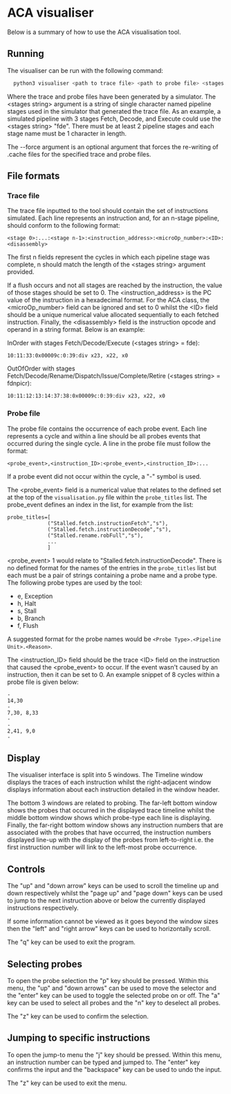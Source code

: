 # ACA visualiser

Below is a summary of how to use the ACA visualisation tool.

## Running
The visualiser can be run with the following command:
```bash
  python3 visualiser <path to trace file> <path to probe file> <stages string> --force
```
Where the trace and probe files have been generated by a simulator. The \<stages string> argument is a string of single character named pipeline stages used in the simulator that generated the trace file. As an example, a simulated pipeline with 3 stages Fetch, Decode, and Execute could use the \<stages string> "fde". There must be at least 2 pipeline stages and each stage name must be 1 character in length.

The --force argument is an optional argument that forces the re-writing of .cache files for the specified trace and probe files.

## File formats
### Trace file
The trace file inputted to the tool should contain the set of instructions simulated. Each line represents an instruction and, for an n-stage pipeline, should conform to the following format:
```
<stage 0>:...:<stage n-1>:<instruction_address>:<microOp_number>:<ID>:<disassembly>
```
The first n fields represent the cycles in which each pipeline stage was complete, n should match the length of the \<stages string> argument provided.

If a flush occurs and not all stages are reached by the instruction, the value of those stages should be set to 0. The \<instruction_address> is the PC value of the instruction in a hexadecimal format. For the ACA class, the 
\<microOp_number> field can be ignored and set to 0 whilst the \<ID> field should be a unique numerical value allocated sequentially to each fetched instruction. Finally, the \<disassembly> field is the instruction opcode and operand in a string format. Below is an example:

InOrder with stages Fetch/Decode/Execute (\<stages string> = fde):
```
10:11:33:0x00009c:0:39:div x23, x22, x0
```
OutOfOrder with stages Fetch/Decode/Rename/Dispatch/Issue/Complete/Retire (\<stages string> = fdnpicr):
```
10:11:12:13:14:37:38:0x00009c:0:39:div x23, x22, x0
```
### Probe file
The probe file contains the occurrence of each probe event. Each line represents a cycle and within a line should be all probes events that occurred during the single cycle. A line in the probe file must follow the format:
```
<probe_event>,<instruction_ID>:<probe_event>,<instruction_ID>:...
```
If a probe event did not occur within the cycle, a "-" symbol is used.

The \<probe_event> field is a numerical value that relates to the defined set at the top of the `visualisation.py` file within the `probe_titles` list. The probe_event defines an index in the list, for example from the list:
```
probe_titles=[
             ("Stalled.fetch.instructionFetch","s"),
             ("Stalled.fetch.instructionDecode","s"),
             ("Stalled.rename.robFull","s"),
             ...
             ]
```
\<probe_event> 1 would relate to "Stalled.fetch.instructionDecode". There is no defined format for the names of the entries in the `probe_titles` list but each must be a pair of strings containing a probe name and a probe type. The following probe types are used by the tool:
- e, Exception
- h, Halt
- s, Stall
- b, Branch
- f, Flush

A suggested format for the probe names would be `<Probe Type>.<Pipeline Unit>.<Reason>`.

The \<instruction_ID> field should be the trace \<ID> field on the instruction that caused the \<probe_event> to occur. If the event wasn't caused by an instruction, then it can be set to 0. An example snippet of 8 cycles within a probe file is given below:
```
-
14,30
-
7,30, 8,33
-
-
2,41, 9,0
-
```

## Display
The visualiser interface is split into 5 windows. The Timeline window displays the traces of each instruction whilst the right-adjacent window displays information about each instruction detailed in the window header.

The bottom 3 windows are related to probing. The far-left bottom window shows the probes that occurred in the displayed trace timeline whilst the middle bottom window shows which probe-type each line is displaying. Finally, the far-right bottom window shows any instruction numbers that are associated with the probes that
have occurred, the instruction numbers displayed line-up with the display of the probes from left-to-right i.e. the first instruction number will link to the left-most probe occurrence.

## Controls
The "up" and "down arrow" keys can be used to scroll the timeline up and down respectively whilst the "page up" and "page down" keys can be used to jump to the next instruction above or below the currently displayed instructions respectively.

If some information cannot be viewed as it goes beyond the window sizes then the "left" and "right arrow" keys can be used to horizontally scroll.

The "q" key can be used to exit the program.

## Selecting probes
To open the probe selection the "p" key should be pressed. Within this menu, the "up" and "down arrows" can be used to move the selector and the "enter" key can be used to toggle the selected probe on or off. The "a" key can be used to select all probes and the "n" key to deselect all probes.

The "z" key can be used to confirm the selection.

## Jumping to specific instructions
To open the jump-to menu the "j" key should be pressed. Within this menu, an instruction number can be typed and jumped to. The "enter" key confirms the input and the "backspace" key can be used to undo the input.

The "z" key can be used to exit the menu.
